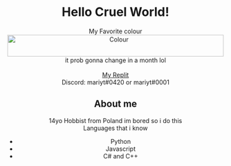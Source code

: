 <div align="center">
<h1 align="center">Hello Cruel World!</h1>
 <p align="center">
    My Favorite colour<br/> 
    <img src="https://www.thecolorapi.com/id?format=svg&named=false&hex=fab743" alt="Colour" width="500px" height="50px"></img><br/>
    it prob gonna change in a month lol <br/><br/>
    <a href="https://replit.com/@M2rsho">My Replit</a> <br/>
    Discord: mariyt#0420 or mariyt#0001 <br/>
 </p>
  <h2>About me</h2>
  14yo Hobbist from Poland im bored so i do this <br/>
  Languages that i know <br/>
  <ul>
    <li>Python</li>
    <li>Javascript</li>
    <li>C# and C++</li>
  <ul/>
</div>

